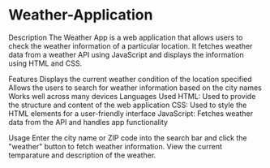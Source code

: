 # Weather-Application
Description
The Weather App is a web application that allows users to check the weather information of a particular location. It fetches weather data from a weather API using JavaScript and displays the information using HTML and CSS.

Features
Displays the current weather condition of the location specified
Allows the users to search for weather information based on the city names
Works well across many devices
Languages Used
HTML: Used to provide the structure and content of the web application
CSS: Used to style the HTML elements for a user-friendly interface
JavaScript: Fetches weather data from the API and handles app functionality

Usage
Enter the city name or ZIP code into the search bar and click the "weather" button to fetch weather information. View the current temparature and description of the weather.
